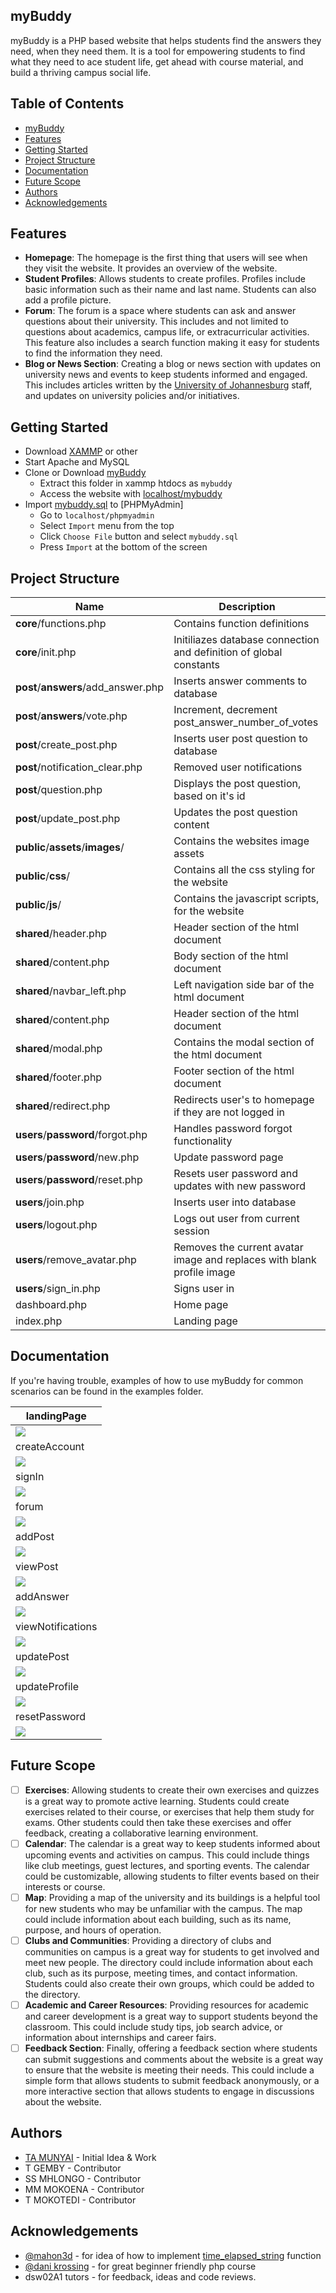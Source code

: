 ## myBuddy

myBuddy is a PHP based website that helps students find the answers they need, when they need them. It is a tool for empowering students to find what they need to ace student life, get ahead with course material, and build a thriving campus social life.

## Table of Contents

- [myBuddy](#mybuddy)
- [Features](#features)
- [Getting Started](#getting-started)
- [Project Structure](#project-structure)
- [Documentation](#documentation)
- [Future Scope](#future-scope)
- [Authors](#authors)
- [Acknowledgements](#acknowledgements)

## Features

- **Homepage**: The homepage is the first thing that users will see when they visit the website. It provides an overview of the website.
- **Student Profiles**: Allows students to create profiles. Profiles include basic information such as their name and last name. Students can also add a profile picture.
- **Forum**: The forum is a space where students can ask and answer questions about their university. This includes and not limited to questions about academics, campus life, or extracurricular activities. This feature also includes a search function making it easy for students to find the information they need.
- **Blog or News Section**: Creating a blog or news section with updates on university news and events to keep students informed and engaged. This includes articles written by the [University of Johannesburg](https://www.uj.ac.za/) staff, and updates on university policies and/or initiatives.

## Getting Started

- Download [XAMMP](https://www.apachefriends.org/index.html) or other
- Start Apache and MySQL
- Clone or Download [myBuddy](https://github.com/AmonMunyai/my-buddy/archive/refs/heads/main.zip)
  - Extract this folder in xammp htdocs as `mybuddy`
  - Access the website with [localhost/mybuddy](http://localhost/mybuddy/)
- Import [mybuddy.sql](https://github.com/AmonMunyai/my-buddy/blob/main/database/mybuddy.sql) to [PHPMyAdmin]
  - Go to `localhost/phpmyadmin`
  - Select `Import` menu from the top
  - Click `Choose File` button and select `mybuddy.sql`
  - Press `Import` at the bottom of the screen

## Project Structure

| Name                                | Description                                                            |
| ----------------------------------- | ---------------------------------------------------------------------- |
| **core**/functions.php              | Contains function definitions                                          |
| **core**/init.php                   | Initiliazes database connection and definition of global constants     |
| **post**/**answers**/add_answer.php | Inserts answer comments to database                                    |
| **post**/**answers**/vote.php       | Increment, decrement post_answer_number_of_votes                       |
| **post**/create_post.php            | Inserts user post question to database                                 |
| **post**/notification_clear.php     | Removed user notifications                                             |
| **post**/question.php               | Displays the post question, based on it's id                           |
| **post**/update_post.php            | Updates the post question content                                      |
| **public**/**assets**/**images**/   | Contains the websites image assets                                     |
| **public**/**css**/                 | Contains all the css styling for the website                           |
| **public**/**js**/                  | Contains the javascript scripts, for the website                       |
| **shared**/header.php               | Header section of the html document                                    |
| **shared**/content.php              | Body section of the html document                                      |
| **shared**/navbar_left.php          | Left navigation side bar of the html document                          |
| **shared**/content.php              | Header section of the html document                                    |
| **shared**/modal.php                | Contains the modal section of the html document                        |
| **shared**/footer.php               | Footer section of the html document                                    |
| **shared**/redirect.php             | Redirects user's to homepage if they are not logged in                 |
| **users**/**password**/forgot.php   | Handles password forgot functionality                                  |
| **users**/**password**/new.php      | Update password page                                                   |
| **users**/**password**/reset.php    | Resets user password and updates with new password                     |
| **users**/join.php                  | Inserts user into database                                             |
| **users**/logout.php                | Logs out user from current session                                     |
| **users**/remove_avatar.php         | Removes the current avatar image and replaces with blank profile image |
| **users**/sign_in.php               | Signs user in                                                          |
| dashboard.php                       | Home page                                                              |
| index.php                           | Landing page                                                           |

## Documentation

If you're having trouble, examples of how to use myBuddy for common scenarios can be found in the examples folder.

| landingPage                              |
| ---------------------------------------- |
| ![](docs/examples/landingPage.png)       |
| createAccount                            |
| ![](docs/examples/createAccount.png)     |
| signIn                                   |
| ![](docs/examples/signIn.png)            |
| forum                                    |
| ![](docs/examples/forum.png)             |
| addPost                                  |
| ![](docs/examples/addPost.png)           |
| viewPost                                 |
| ![](docs/examples/viewPost.png)          |
| addAnswer                                |
| ![](docs/examples/addAnswer.png)         |
| viewNotifications                        |
| ![](docs/examples/viewNotifications.png) |
| updatePost                               |
| ![](docs/examples/updatePost.png)        |
| updateProfile                            |
| ![](docs/examples/updateProfile.png)     |
| resetPassword                            |
| ![](docs/examples/resetPassword.png)     |

## Future Scope

- [ ] **Exercises**: Allowing students to create their own exercises and quizzes is a great way to promote active learning. Students could create exercises related to their course, or exercises that help them study for exams. Other students could then take these exercises and offer feedback, creating a collaborative learning environment.
- [ ] **Calendar**: The calendar is a great way to keep students informed about upcoming events and activities on campus. This could include things like club meetings, guest lectures, and sporting events. The calendar could be customizable, allowing students to filter events based on their interests or course.
- [ ] **Map**: Providing a map of the university and its buildings is a helpful tool for new students who may be unfamiliar with the campus. The map could include information about each building, such as its name, purpose, and hours of operation.
- [ ] **Clubs and Communities**: Providing a directory of clubs and communities on campus is a great way for students to get involved and meet new people. The directory could include information about each club, such as its purpose, meeting times, and contact information. Students could also create their own groups, which could be added to the directory.
- [ ] **Academic and Career Resources**: Providing resources for academic and career development is a great way to support students beyond the classroom. This could include study tips, job search advice, or information about internships and career fairs.
- [ ] **Feedback Section**: Finally, offering a feedback section where students can submit suggestions and comments about the website is a great way to ensure that the website is meeting their needs. This could include a simple form that allows students to submit feedback anonymously, or a more interactive section that allows students to engage in discussions about the website.

## Authors

- [TA MUNYAI](https://github.com/AmonMunyai) - Initial Idea & Work
- T GEMBY - Contributor
- SS MHLONGO - Contributor
- MM MOKOENA - Contributor
- T MOKOTEDI - Contributor

## Acknowledgements

- [@mahon3d](https://stackoverflow.com/users/1179459/mahen3d) - for idea of how to implement [time_elapsed_string](https://stackoverflow.com/questions/1416697/converting-timestamp-to-time-ago-in-php-e-g-1-day-ago-2-days-ago) function
- [@dani krossing](https://www.youtube.com/@Dani_Krossing/) - for great beginner friendly php course
- dsw02A1 tutors - for feedback, ideas and code reviews.
